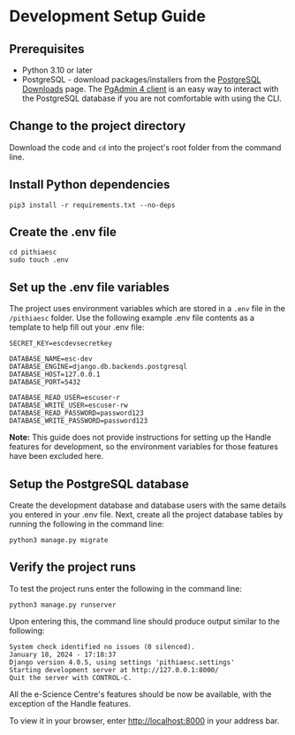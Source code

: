 # Development Setup Guide

## Prerequisites
- Python 3.10 or later
- PostgreSQL - download packages/installers from the [PostgreSQL Downloads](https://www.postgresql.org/download/) page. The [PgAdmin 4 client](https://www.pgadmin.org/download/) is an easy way to interact with the PostgreSQL database if you are not comfortable with using the CLI.

## Change to the project directory
Download the code and `cd` into the project's root folder from the command line.

## Install Python dependencies
```
pip3 install -r requirements.txt --no-deps
```

## Create the .env file
```
cd pithiaesc
sudo touch .env
```

## Set up the .env file variables
The project uses environment variables which are stored in a `.env` file in the `/pithiaesc` folder. Use the following example .env file contents as a template to help fill out your .env file:
```
SECRET_KEY=escdevsecretkey

DATABASE_NAME=esc-dev
DATABASE_ENGINE=django.db.backends.postgresql
DATABASE_HOST=127.0.0.1
DATABASE_PORT=5432

DATABASE_READ_USER=escuser-r
DATABASE_WRITE_USER=escuser-rw
DATABASE_READ_PASSWORD=password123
DATABASE_WRITE_PASSWORD=password123
```
**Note:** This guide does not provide instructions for setting up the Handle features for development, so the environment variables for those features have been excluded here.

## Setup the PostgreSQL database
Create the development database and database users with the same details you entered in your .env file. Next, create all the project database tables by running the following in the command line:
```
python3 manage.py migrate
```

## Verify the project runs
To test the project runs enter the following in the command line:
```
python3 manage.py runserver
```
Upon entering this, the command line should produce output similar to the following:
```
System check identified no issues (0 silenced).
January 18, 2024 - 17:18:37
Django version 4.0.5, using settings 'pithiaesc.settings'
Starting development server at http://127.0.0.1:8000/
Quit the server with CONTROL-C.
```
All the e-Science Centre's features should be now be available, with the exception of the Handle features.

To view it in your browser, enter [http://localhost:8000](http://localhost:8000) in your address bar.


